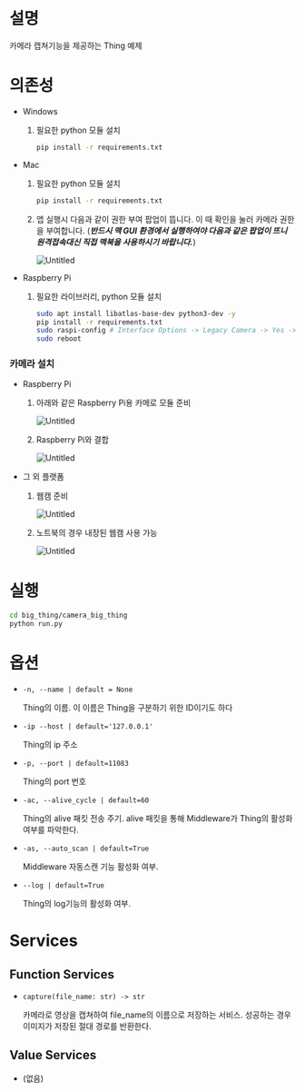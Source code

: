 # 설명

카메라 캡쳐기능을 제공하는 Thing 예제

# 의존성

- Windows
    1. 필요한 python 모듈 설치
        
        ```bash
        pip install -r requirements.txt
        ```
        
- Mac
    1. 필요한 python 모듈 설치
        
        ```bash
        pip install -r requirements.txt
        ```
        
    2. 앱 실행시 다음과 같이 권한 부여 팝업이 뜹니다. 이 때 확인을 눌러 카메라 권한을 부여합니다. (***반드시 맥 GUI 환경에서 실행하여야 다음과 같은 팝업이 뜨니 원격접속대신 직접 맥북을 사용하시기 바랍니다.***)
        
        ![Untitled](https://s3-us-west-2.amazonaws.com/secure.notion-static.com/0cf08f68-ddad-475d-a1f1-49555b7c1b01/Untitled.png)
        
- Raspberry Pi
    1. 필요한 라이브러리, python 모듈 설치
        
        ```bash
        sudo apt install libatlas-base-dev python3-dev -y
        pip install -r requirements.txt
        sudo raspi-config # Interface Options -> Legacy Camera -> Yes -> Ok -> Esc(quit)
        sudo reboot
        ```
        

### 카메라 설치

- Raspberry Pi
    1. 아래와 같은 Raspberry Pi용 카메로 모듈 준비
        
        ![Untitled](https://s3-us-west-2.amazonaws.com/secure.notion-static.com/e3c678cc-5177-4771-93fa-ac1b2b8b2ea7/Untitled.jpeg)
        
    2. Raspberry Pi와 결합
        
        ![Untitled](https://s3-us-west-2.amazonaws.com/secure.notion-static.com/bbc8154a-64e2-4806-8b15-4bfd218f30fe/Untitled.png)
        
- 그 외 플랫폼
    1. 웹캠 준비
        
        ![Untitled](https://s3-us-west-2.amazonaws.com/secure.notion-static.com/4c5c6f3f-6235-4cc2-a08d-353671872098/Untitled.png)
        
    2. 노트북의 경우 내장된 웹캠 사용 가능
        
        ![Untitled](https://s3-us-west-2.amazonaws.com/secure.notion-static.com/1c19d156-ede9-4ad5-94c3-48ad96de9f75/Untitled.png)
        

# 실행

```bash
cd big_thing/camera_big_thing
python run.py
```

# 옵션

- `-n, --name | default = None`
    
    Thing의 이름. 이 이름은 Thing을 구분하기 위한 ID이기도 하다 
    
- `-ip --host | default='127.0.0.1'`
    
    Thing의 ip 주소
    
- `-p, --port | default=11083`
    
    Thing의 port 번호
    
- `-ac, --alive_cycle | default=60`
    
    Thing의 alive 패킷 전송 주기. alive 패킷을 통해 Middleware가 Thing의 활성화 여부를 파악한다. 
    
- `-as, --auto_scan | default=True`
    
    Middleware 자동스캔 기능 활성화 여부.
    
- `--log | default=True`
    
    Thing의 log기능의 활성화 여부. 
    

# Services

## Function Services

- `capture(file_name: str) -> str`
    
    카메라로 영상을 캡쳐하여 file_name의 이름으로 저장하는 서비스. 성공하는 경우 이미지가 저장된 절대 경로를 반환한다. 
    

## Value Services

- (없음)